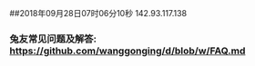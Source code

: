 ##2018年09月28日07时06分10秒 142.93.117.138
### 兔友常见问题及解答: https://github.com/wanggonging/d/blob/w/FAQ.md
